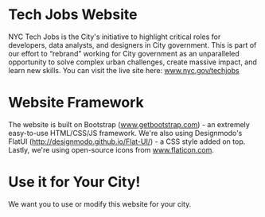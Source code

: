 # Tech Jobs Website
NYC Tech Jobs is the City's initiative to highlight critical roles for developers, data analysts, and designers in City government. This is part of our effort to “rebrand” working for City government as an unparalleled opportunity to solve complex urban challenges, create massive impact, and learn new skills. You can visit the live site here: www.nyc.gov/techjobs

# Website Framework
The website is built on Bootstrap (www.getbootstrap.com) - an extremely easy-to-use HTML/CSS/JS framework. We're also using Designmodo's FlatUI (http://designmodo.github.io/Flat-UI/) - a CSS style added on top. Lastly, we're using open-source icons from www.flaticon.com.

# Use it for Your City!
We want you to use or modify this website for your city.
